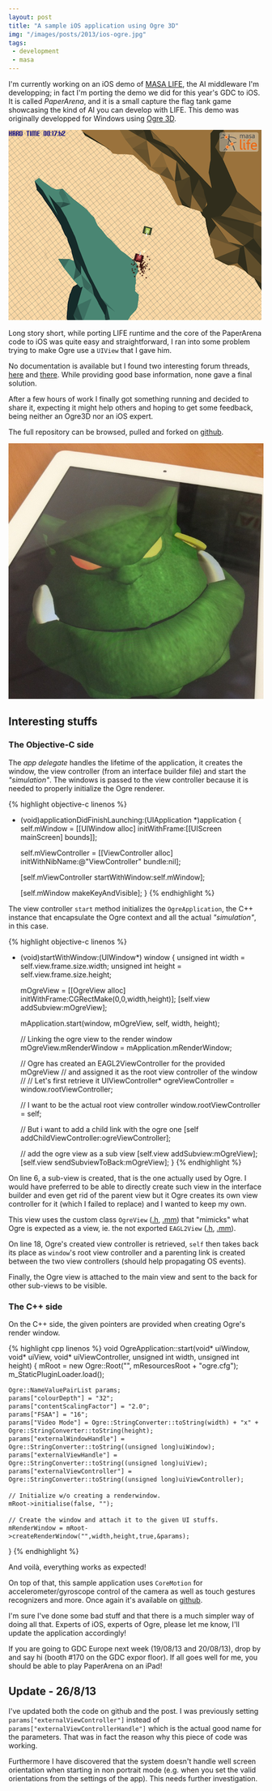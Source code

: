 ```yaml
---
layout: post
title: "A sample iOS application using Ogre 3D"
img: "/images/posts/2013/ios-ogre.jpg"
tags:
 - development
 - masa
---
```


I'm currently working on an iOS demo of [MASA LIFE](http://www.masalife.net), the AI middleware I'm developping; in fact I'm porting the demo we did for this year's GDC to iOS. It is called *PaperArena*, and it is a small capture the flag tank game showcasing the kind of AI you can develop with LIFE. This demo was originally developped for Windows using [Ogre 3D](http://www.ogre3d.org/).

![Paperarena](/images/posts/2013/paperarena.png)

Long story short, while porting LIFE runtime and the core of the PaperArena code to iOS was quite easy and straightforward, I ran into some problem trying to make Ogre use a `UIView` that I gave him. 

No documentation is available but I found two interesting forum threads, [here](http://www.ogre3d.org/forums/viewtopic.php?f=2&t=71508&hilit=externalviewhandle&sid=0c0d92ddd87f3f25af2ad8181a530e4f) and [there](http://www.ogre3d.org/forums/viewtopic.php?f=21&t=71904&hilit=externalviewhandle&sid=b148dd48905674e5895284aa903a0c1b). While providing good base information, none gave a final solution.

After a few hours of work I finally got something running and decided to share it, expecting it might help others and hoping to get some feedback, being neither an Ogre3D nor an iOS expert.

The full repository can be browsed, pulled and forked on [github](https://github.com/cloderic/ios-ogre).

![The sample](/images/posts/2013/ios-ogre.jpg)

## Interesting stuffs ##

### The Objective-C side ###

The *app delegate* handles the lifetime of the application, it creates the window, the view controller (from an interface builder file) and start the *"simulation"*. The windows is passed to the view controller because it is needed to properly initialize the Ogre renderer.

{% highlight objective-c linenos %}
- (void)applicationDidFinishLaunching:(UIApplication *)application
{
    self.mWindow = [[UIWindow alloc] initWithFrame:[[UIScreen mainScreen] bounds]];
    
    self.mViewController = [[ViewController alloc] initWithNibName:@"ViewController" bundle:nil];
    
    [self.mViewController startWithWindow:self.mWindow];
    
    [self.mWindow makeKeyAndVisible];
}
{% endhighlight %}

The view controller `start` method initializes the `OgreApplication`, the C++ instance that encapsulate the Ogre context and all the actual *"simulation"*, in this case. 

{% highlight objective-c linenos %}
- (void)startWithWindow:(UIWindow*) window
{
    unsigned int width  = self.view.frame.size.width;
    unsigned int height = self.view.frame.size.height;
    
    mOgreView = [[OgreView alloc] initWithFrame:CGRectMake(0,0,width,height)];
    [self.view addSubview:mOgreView];

    mApplication.start(window, mOgreView, self, width, height);
    
    // Linking the ogre view to the render window
    mOgreView.mRenderWindow = mApplication.mRenderWindow;

    // Ogre has created an EAGL2ViewController for the provided mOgreView
    // and assigned it as the root view controller of the window
    //
    // Let's first retrieve it
    UIViewController* ogreViewController = window.rootViewController;
    
    // I want to be the actual root view controller
    window.rootViewController = self;
    
    // But i want to add a child link with the ogre one
    [self addChildViewController:ogreViewController];
    
    // add the ogre view as a sub view
    [self.view addSubview:mOgreView];
    [self.view sendSubviewToBack:mOgreView];
}
{% endhighlight %}

On line 6, a sub-view is created, that is the one actually used by Ogre. I would have preferred to be able to directly create such view in the interface builder and even get rid of the parent view but it Ogre creates its own view controller for it (which I failed to replace) and I wanted to keep my own.

This view uses the custom class `OgreView` ([.h](https://github.com/cloderic/ios-ogre/blob/ff401891fcdc4e4ffd7e071cddce71d35fd9e067/OgreView.h), [.mm](https://github.com/cloderic/ios-ogre/blob/ff401891fcdc4e4ffd7e071cddce71d35fd9e067/OgreView.mm)) that "mimicks" what Ogre is expected as a view, ie. the not exported `EAGL2View` ([.h](https://bitbucket.org/sinbad/ogre/src/baa48feb22e9f35088b521d336678847a9a71504/RenderSystems/GLES2/include/EAGL/OgreEAGL2View.h?at=v1-8), [.mm](https://bitbucket.org/sinbad/ogre/src/baa48feb22e9f35088b521d336678847a9a71504/RenderSystems/GLES2/src/EAGL/OgreEAGL2View.mm?at=v1-8)).

On line 18, Ogre's created view controller is retrieved, `self` then takes back its place as `window`'s root view controller and a parenting link is created between the two view controllers (should help propagating OS events).

Finally, the Ogre view is attached to the main view and sent to the back for other sub-views to be visible.

### The C++ side ###

On the C++ side, the given pointers are provided when creating Ogre's render window.

{% highlight cpp linenos %}
void OgreApplication::start(void* uiWindow, void* uiView, void* uiViewController, unsigned int width, unsigned int height)
{
    mRoot = new Ogre::Root("", mResourcesRoot + "ogre.cfg");
    m_StaticPluginLoader.load();
    
    Ogre::NameValuePairList params;
    params["colourDepth"] = "32";
    params["contentScalingFactor"] = "2.0";
    params["FSAA"] = "16";
    params["Video Mode"] = Ogre::StringConverter::toString(width) + "x" + Ogre::StringConverter::toString(height);
    params["externalWindowHandle"] = Ogre::StringConverter::toString((unsigned long)uiWindow);
    params["externalViewHandle"] = Ogre::StringConverter::toString((unsigned long)uiView);
    params["externalViewController"] = Ogre::StringConverter::toString((unsigned long)uiViewController);
    
    // Initialize w/o creating a renderwindow.
    mRoot->initialise(false, "");
    
    // Create the window and attach it to the given UI stuffs.
    mRenderWindow = mRoot->createRenderWindow("",width,height,true,&params);
}
{% endhighlight %}

And voilà, everything works as expected! 

On top of that, this sample application uses `CoreMotion` for accelerometer/gyroscope control of the camera as well as touch gestures recognizers and more. Once again it's available on [github](https://github.com/cloderic/ios-ogre).

I'm sure I've done some bad stuff and that there is a much simpler way of doing all that. Experts of iOS, experts of Ogre, please let me know, I'll update the application accordingly!

If you are going to GDC Europe next week (19/08/13 and 20/08/13), drop by and say hi (booth #170 on the GDC expor floor). If all goes well for me, you should be able to play PaperArena on an iPad!

## Update - 26/8/13 ##

I've updated both the code on github and the post. I was previously setting `params["externalViewController"]` instead of `params["externalViewControllerHandle"]` which is the actual good name for the parameters. That was in fact the reason why this piece of code was working.

Furthermore I have discovered that the system doesn't handle well screen orientation when starting in non portrait mode (e.g. when you set the valid orientations from the settings of the app). This needs further investigation.